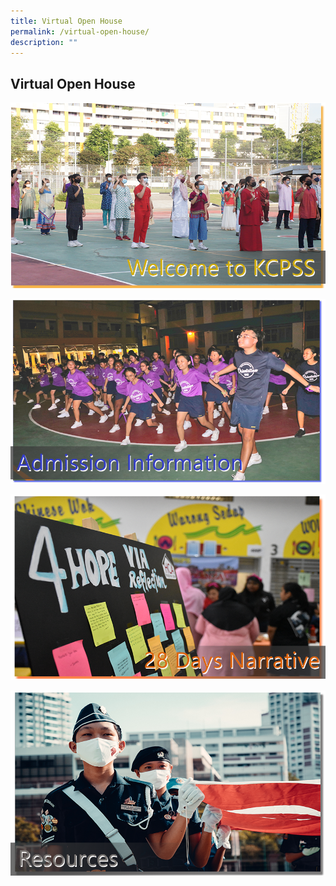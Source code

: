 ```yaml
---
title: Virtual Open House
permalink: /virtual-open-house/
description: ""
---
```

## Virtual Open House

<p><a href="/virtual-open-house/welcome-to-kcpss/">
<img src="/images/Virtual%20Open%20House/welcomev2.png">
</a></p>

<p><a href="https://staging.d38b8pvh8spt44.amplifyapp.com/virtual-open-house/admission-information/">
<img src="/images/Virtual%20Open%20House/admissionv2.png">
</a></p>

<p><a href="https://www.facebook.com/123304791632652/posts/872528163376974/">
<img src="/images/Virtual%20Open%20House/28dayv2.png">
</a></p>

<p><a href="https://staging.d38b8pvh8spt44.amplifyapp.com/virtual-open-house/resources/">
<img src="/images/Virtual%20Open%20House/resourcesv2.png">
</a></p>